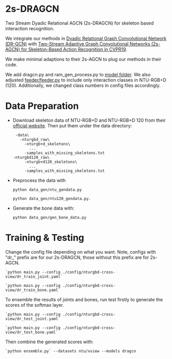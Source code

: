 # 2s-DRAGCN
Two Stream Dyadic Relational AGCN (2s-DRAGCN) for skeleton based interaction recognition. 

We integrate our methods in [Dyadic Relational Graph Convolutional Network (DR-GCN)](https://github.com/GlenGGG/DR-GCN) with [Two-Stream Adaptive Graph Convolutional Networks (2s-AGCN) for Skeleton-Based Action Recognition in CVPR19](https://github.com/lshiwjx/2s-AGCN).

We make minimal adaptions to their 2s-AGCN to plug our methods in their code.

We add dragcn.py and ram_gen_process.py to [model folder](/model). We also adjusted [feeder/feeder.py](/feeder/feeder.py) to include only interaction classes in NTU-RGB+D (120). Additionally, we changed class numbers in config files accordingly.

# Data Preparation

 - Download skeleton data of NTU-RGB+D and NTU-RGB+D 120 from their [official website](http://rose1.ntu.edu.sg/Datasets/actionRecognition.asp). Then put them under the data directory:
 
        -data\  
          -nturgbd_raw\  
            -nturgb+d_skeletons\
              ...
            -samples_with_missing_skeletons.txt
	   -nturgbd120_raw\
            -nturgb+d120_skeletons\
              ...
            -samples_with_missing_skeletons.txt
            
 - Preprocess the data with
  
    `python data_gen/ntu_gendata.py`
    
    `python data_gen/ntu120_gendata.py.`

 - Generate the bone data with: 
    
    `python data_gen/gen_bone_data.py`
     
# Training & Testing

Change the config file depending on what you want. Note, configs with "dr_" prefix are for our 2s-DRAGCN, those without this prefix are for 2s-AGCN.


    `python main.py --config ./config/nturgbd-cross-view/dr_train_joint.yaml`

    `python main.py --config ./config/nturgbd-cross-view/dr_train_bone.yaml`
To ensemble the results of joints and bones, run test firstly to generate the scores of the softmax layer. 

    `python main.py --config ./config/nturgbd-cross-view/dr_test_joint.yaml`

    `python main.py --config ./config/nturgbd-cross-view/dr_test_bone.yaml`

Then combine the generated scores with: 

    `python ensemble.py` --datasets ntu/xview --models dragcn
